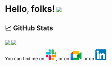 <!-- https://towardsdatascience.com/build-a-stunning-readme-for-your-github-profile-9b80434fe5d7 !-->

# Hello, folks! <img src="https://raw.githubusercontent.com/MartinHeinz/MartinHeinz/master/wave.gif" width="30px">
<!-- <img src="https://raw.githubusercontent.com/darkguinito/darkguinito/master/avatar2.png" width="100px">-->


## &#x1f4c8; GitHub Stats


<a href="https://github.com/darkguinito/darkguinito">
  <img align="center" src="https://github-readme-stats.vercel.app/api/top-langs/?username=darkguinito&layout=compact&title_color=ffffff&text_color=c9cacc&icon_color=2bbc8a&bg_color=1d1f21" />
</a>
<a href="https://github.com/MartinHeinz/MartinHeinz">
  <img align="center" src="https://github-readme-stats.vercel.app/api?username=darkguinito&show_icons=true&title_color=ffffff&text_color=c9cacc&icon_color=2bbc8a&bg_color=1d1f21" />
</a>

<!-- Actual text -->

You can find me on [![Slack][1.2]][1], or on [![Google][2.2]][2], or on [![Linkedin][3.2]][3].

<!-- Icons -->

[1.2]: https://raw.githubusercontent.com/darkguinito/darkguinito/master/slack.png (slack icon without padding)
[2.2]: https://raw.githubusercontent.com/darkguinito/darkguinito/master/google.png (Google icon without padding)
[3.2]: https://raw.githubusercontent.com/darkguinito/darkguinito/master/linkedin.png (Linkedin icon without padding)

<!-- Links to your social media accounts -->

[1]: https://slack.com/darkguinito
[2]: https://www.google.com/in/guillaume-garnier
[3]: https://www.linkedin.com/in/guillaume-garnier-7325b377


